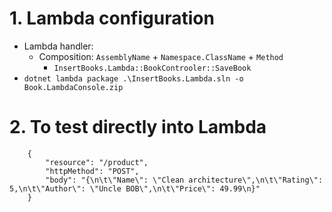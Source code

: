 # 1. Lambda configuration

- Lambda handler:
  - Composition: `AssemblyName` + `Namespace.ClassName` + `Method`
    - `InsertBooks.Lambda::BookControoler::SaveBook`
- `dotnet lambda package .\InsertBooks.Lambda.sln -o Book.LambdaConsole.zip`

# 2. To test directly into Lambda

```
    {
        "resource": "/product",
        "httpMethod": "POST",
        "body": "{\n\t\"Name\": \"Clean architecture\",\n\t\"Rating\": 5,\n\t\"Author\": \"Uncle BOB\",\n\t\"Price\": 49.99\n}"
    }
```
